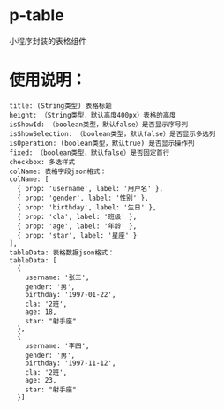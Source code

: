 # p-table
小程序封装的表格组件


# 使用说明：
    title: (String类型) 表格标题
    height: （String类型，默认高度400px）表格的高度
    isShowId: （boolean类型，默认false）是否显示序号列 
    isShowSelection: （boolean类型，默认false）是否显示多选列
    isOperation: (boolean类型，默认true) 是否显示操作列
    fixed: （boolean类型，默认false）是否固定首行
    checkbox: 多选样式
    colName: 表格字段json格式：
    colName: [
      { prop: 'username', label: '用户名' },
      { prop: 'gender', label: '性别' },
      { prop: 'birthday', label: '生日' },
      { prop: 'cla', label: '班级' },
      { prop: 'age', label: '年龄' },
      { prop: 'star', label: '星座' }
    ],
    tableData: 表格数据json格式：
    tableData: [
      {
        username: '张三',
        gender: '男',
        birthday: '1997-01-22',
        cla: '2班',
        age: 18,
        star: "射手座"
      },
      {
        username: '李四',
        gender: '男',
        birthday: '1997-11-12',
        cla: '2班',
        age: 23,
        star: "射手座"
      }]